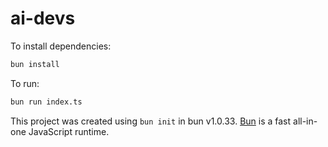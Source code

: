 # ai-devs

To install dependencies:

```bash
bun install
```

To run:

```bash
bun run index.ts
```

This project was created using `bun init` in bun v1.0.33. [Bun](https://bun.sh) is a fast all-in-one JavaScript runtime.
